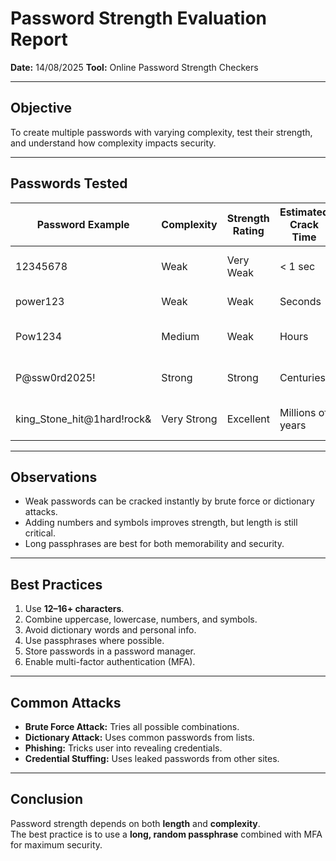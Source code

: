 #  Password Strength Evaluation Report

**Date:** 14/08/2025
**Tool:** Online Password Strength Checkers  

---

##  Objective
To create multiple passwords with varying complexity, test their strength, and understand how complexity impacts security.

---

##  Passwords Tested
| Password Example | Complexity | Strength Rating | Estimated Crack Time | Feedback |
|------------------|------------|-----------------|----------------------|----------|
| 12345678 | Weak | Very Weak | < 1 sec | Common dictionary word |
| power123 | Weak | Weak | Seconds | Predictable pattern |
| Pow1234 | Medium | Weak | Hours | Too short, needs symbols |
| P@ssw0rd2025! | Strong | Strong | Centuries | Good mix of characters |
| king_Stone_hit@1hard!rock& | Very Strong | Excellent | Millions of years | Excellent length & variety |

---

##  Observations
- Weak passwords can be cracked instantly by brute force or dictionary attacks.
- Adding numbers and symbols improves strength, but length is still critical.
- Long passphrases are best for both memorability and security.

---

##  Best Practices
1. Use **12–16+ characters**.
2. Combine uppercase, lowercase, numbers, and symbols.
3. Avoid dictionary words and personal info.
4. Use passphrases where possible.
5. Store passwords in a password manager.
6. Enable multi-factor authentication (MFA).

---

##  Common Attacks
- **Brute Force Attack:** Tries all possible combinations.
- **Dictionary Attack:** Uses common passwords from lists.
- **Phishing:** Tricks user into revealing credentials.
- **Credential Stuffing:** Uses leaked passwords from other sites.

---

##  Conclusion
Password strength depends on both **length** and **complexity**.  
The best practice is to use a **long, random passphrase** combined with MFA for maximum security.
